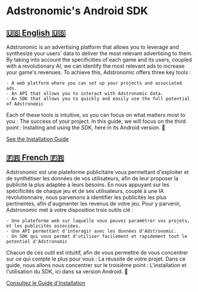# **Adstronomic's Android SDK**



## <u>🇺🇸 English 🇺🇸</u>



Adstronomic is an advertising platform that allows you to leverage and synthesize your users' data to deliver the most relevant advertising to them. By taking into account the specificities of each game and its users, coupled with a revolutionary AI, we can identify the most relevant ads to increase your game's revenues. To achieve this, Adstronomic offers three key tools :

	- A web platform where you can set up your projects and associated ads.
	- An API that allows you to interact with Adstronomic data.
	- An SDK that allows you to quickly and easily use the full potential of Adstronomic

Each of these tools is intuitive, so you can focus on what matters most to you : The success of your project. In this guide, we will focus on the third point : Installing and using the SDK, here in its Android version. 📱

[See the Installation Guide](https://flrn.gitbook.io/adstronomic/adstronomic-android/adstronomic-installation-guide-android)



## <u>🇫🇷 French 🇫🇷</u>



Adstronomic est une plateforme publicitaire vous permettant d'exploiter et de synthétiser les données de vos utilisateurs, afin de leur proposer la publicité la plus adaptée à leurs besoins. En nous appuyant sur les spécificités de chaque jeu et de ses utilisateurs, couplé à une IA révolutionnaire, nous parvenons à identifier les publicités les plus pertinentes, afin d'augmenter les revenus de votre jeu. Pour y parvenir, Adstronomic met à votre disposition trois outils clé :

	- Une plateforme web sur laquelle vous pouvez paramètrer vos projets, et les publicités associées.
	- Une API permettant d'interagir avec les données d'Adstronomic.
	- Un SDK qui vous permet d'utiliser facilement et rapidement tout le potentiel d'Adstronomic

Chacun de ces outil est intuitif, afin de vous permettre de vous concentrer sur ce qui compte le plus pour vous : La réussite de votre projet. Dans ce guide, nous allons nous concentrer sur le troisième point : L'installation et l'utilisation du SDK, ici dans sa version Android. 📱

[Consultez le Guide d'Installation](https://flrn.gitbook.io/adstronomic/adstronomic-android/adstronomic-guide-dinstallation-android)
